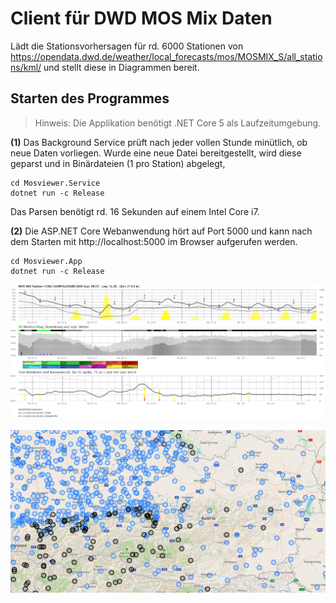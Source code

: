 # Client für DWD MOS Mix Daten

Lädt die Stationsvorhersagen für rd. 6000 Stationen von
https://opendata.dwd.de/weather/local_forecasts/mos/MOSMIX_S/all_stations/kml/ und stellt diese
in Diagrammen bereit.

## Starten des Programmes

> Hinweis: Die Applikation benötigt .NET Core 5 als Laufzeitumgebung.

**(1)** Das Background Service prüft nach jeder vollen Stunde minütlich, ob neue Daten vorliegen.
Wurde eine neue Datei bereitgestellt, wird diese geparst und in Binärdateien (1 pro Station) abgelegt,

```text
cd Mosviewer.Service
dotnet run -c Release
```

Das Parsen benötigt rd. 16 Sekunden auf einem Intel Core i7.

**(2)** Die ASP.NET Core Webanwendung hört auf Port 5000 und kann nach dem Starten mit
http://localhost:5000 im Browser aufgerufen werden.

```text
cd Mosviewer.App
dotnet run -c Release
```

![](diagram.png)

![](map.png)
